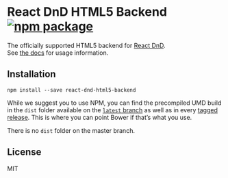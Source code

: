 # React DnD HTML5 Backend [![npm package](https://img.shields.io/npm/v/react-dnd-html5-backend.svg?style=flat-square)](https://www.npmjs.org/package/react-dnd-html5-backend)

The officially supported HTML5 backend for [React DnD](http://gaearon.github.io/react-dnd/).  
See [the docs](http://gaearon.github.io/react-dnd/docs-html5-backend.html) for usage information.

## Installation

```
npm install --save react-dnd-html5-backend
```

While we suggest you to use NPM, you can find the precompiled UMD build in the `dist` folder available on the [`latest` branch](https://github.com/gaearon/react-dnd-html5-backend/tree/latest/dist) as well as in every [tagged release](https://github.com/gaearon/react-dnd-html5-backend/releases). This is where you can point Bower if that’s what you use.

There is no `dist` folder on the master branch.

## License

MIT
